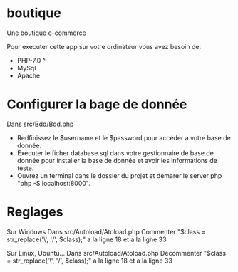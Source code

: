 # boutique
Une boutique e-commerce

Pour executer cette app sur votre ordinateur vous avez besoin de:
- PHP-7.0 ^
- MySql
- Apache

# Configurer la bage de donnée
Dans src/Bdd/Bdd.php
- Redfinissez le $username et le $password pour accéder a votre base de donnée.
- Executer le ficher database.sql dans votre gestionnaire de base de donnée pour installer la base de donnée et avoir les informations de teste.
- Ouvrez un terminal dans le dossier du projet et demarer le server php "php -S localhost:8000".

# Reglages

Sur Windows
Dans src/Autoload/Atoload.php
Commenter "$class = str_replace('\\', '/', $class);" a la ligne 18 et a la ligne 33

Sur Linux, Ubuntu...
Dans src/Autoload/Atoload.php
Décommenter "$class = str_replace('\\', '/', $class);" a la ligne 18 et a la ligne 33
